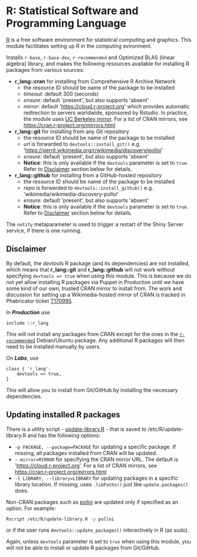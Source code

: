 # R: Statistical Software and Programming Language

[R](https://www.r-project.org/) is a free software environment for statistical
computing and graphics. This module facilitates setting up R in the computing
evironment.

Installs `r-base`, `r-base-dev`, `r-recommended` and Optimized BLAS (linear
algebra) library, and makes the following resources available for installing
R packages from various sources:

- **r_lang::cran** for installing from Comprehensive R Archive Network
    - the resource ID should be name of the package to be installed
    - *timeout*: default 300 (seconds)
    - *ensure*: default 'present', but also supports 'absent'
    - *mirror*: default 'https://cloud.r-project.org' which provides automatic
      redirection to servers worldwide, sponsored by Rstudio. In practice, the
      module uses [UC Berkeley mirror](https://cran.cnr.berkeley.edu/). For a
      list of CRAN mirrors, see https://cran.r-project.org/mirrors.html
- **r_lang::git** for installing from any Git repository
    - the resource ID should be name of the package to be installed
    - *url* is forwarded to `devtools::install_git()`
      e.g. 'https://gerrit.wikimedia.org/r/wikimedia/discovery/polloi'
    - *ensure*: default 'present', but also supports 'absent'
    - **Notice**: this is only available if the `devtools` parameter is set to
      `true`. Refer to [Disclaimer](#disclaimer) section below for details.
- **r_lang::github** for installing from a GitHub-hosted repository
    - the resource ID should be name of the package to be installed
    - *repo* is forwarded to `devtools::install_github()`
      e.g. 'wikimedia/wikimedia-discovery-polloi'
    - *ensure*: default 'present', but also supports 'absent'
    - **Notice**: this is only available if the `devtools` parameter is set to
      `true`. Refer to [Disclaimer](#disclaimer) section below for details.

The `notify` metaparameter is used to trigger a restart of the Shiny Server
service, if there is one running.

## Disclaimer

By default, the *devtools* R package (and its dependencies) are not installed,
which means that **r_lang::git** and **r_lang::github** will not work without specifying
`devtools => true` when using this module. This is because we do not yet allow
installing R packages via Puppet in Production until we have some kind of our
own, trusted CRAN mirror to install from. The work and discussion for setting
up a Wikimedia-hosted mirror of CRAN is tracked in Phabricator ticket
[T170995](https://phabricator.wikimedia.org/T170995).

In **_Production_** use

```Puppet
include ::r_lang
```

This will _not_ install any packages from CRAN except for the ones in the
[`r-recommended`](https://cran.r-project.org/bin/linux/debian/#supported-packages)
Debian/Ubuntu package. Any additional R packages will then need to be installed
manually by users.

On **_Labs_**, use

```Puppet
class { 'r_lang':
    devtools => true,
}
```

This will allow you to install from Git/GitHub by installing the necessary
dependencies.

## Updating installed R packages

There is a utility script - [update-library.R](files/update-library.R) - that
is saved to /etc/R/update-library.R and has the following options:

- `-p PACKAGE, --package=PACKAGE` for updating a specific package. If missing,
  all packages installed from CRAN will be updated.
- `--mirror=MIRROR` for specifying the CRAN mirror URL. The default is
  'https://cloud.r-project.org'. For a list of CRAN mirrors, see
  https://cran.r-project.org/mirrors.html
- `-l LIBRARY, --library=LIBRARY` for updating packages in a specific library
  location. If missing, uses `.libPaths()` just like `update.packages()` does.

Non-CRAN packages such as [polloi](https://phabricator.wikimedia.org/diffusion/WDPL/)
are updated only if specified as an option. For example:

```bash
Rscript /etc/R/update-library.R -p polloi
```

or if the user runs `devtools::update_packages()` interactively in R (as sudo).

Again, unless `devtools` parameter is set to `true` when using this module, you
will not be able to install or update R packages from Git/GitHub.

